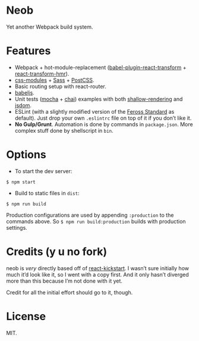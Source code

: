# Neob

Yet another Webpack build system.

# Features

* Webpack + hot-module-replacement ([babel-plugin-react-transform](https://github.com/gaearon/babel-plugin-react-transform) + [react-transform-hmr](https://github.com/gaearon/react-transform-hmr)).
* [css-modules](https://github.com/css-modules/css-modules/) + [Sass](https://github.com/jtangelder/sass-loader) + [PostCSS](https://github.com/postcss/postcss).
* Basic routing setup with react-router.
* [babeljs](https://babeljs.io/).
* Unit tests ([mocha](http://mochajs.org/) + [chai](http://chaijs.com/)) examples with both [shallow-rendering](https://facebook.github.io/react/docs/test-utils.html#shallow-rendering) and [jsdom](https://github.com/tmpvar/jsdom).
* ESLint (with a slightly modified version of the [Feross Standard](https://github.com/feross/standard) as default). Just drop your own `.eslintrc` file on top of it if you don’t like it.
* **No Gulp/Grunt**. Automation is done by commands in `package.json`. More complex stuff done by shellscript in `bin`.

# Options

* To start the dev server:

```
$ npm start
```

* Build to static files in `dist`:

```
$ npm run build
```

Production configurations are used by appending `:production` to the commands above. So `$ npm run build:production` builds with production settings.

# Credits (y u no fork)

neob is *very* directly based off of [react-kickstart](https://github.com/vesparny/react-kickstart). I wasn’t sure initially how much it’d look like it, so I went with a copy first. And it only hasn’t diverged more than this because I’m not done with it yet.

Credit for all the initial effort should go to it, though.

# License

MIT.
